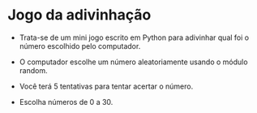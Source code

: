 # Jogo da adivinhação

- Trata-se de um mini jogo escrito em Python para adivinhar qual foi o número escolhido pelo computador.


- O computador escolhe um número aleatoriamente usando o módulo random.


- Você terá 5 tentativas para tentar acertar o número.


- Escolha números de 0 a 30.